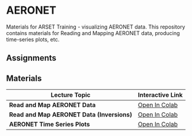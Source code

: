 # AERONET

Materials for ARSET Training - visualizing AERONET data. This repository contains materials for Reading and Mapping AERONET data, producing time-series plots, etc.

## Assignments

## Materials

| Lecture Topic               | Interactive Link                                                                                           |
|-----------------------------|------------------------------------------------------------------------------------------------------------|
| **Read and Map AERONET Data** | [Open In Colab](https://colab.research.google.com/drive/1137sHLtyfV8Y9n3M97nJEjMjn8Xi7oDC) |
| **Read and Map AERONET Data (Inversions)** | [Open In Colab](https://colab.research.google.com/drive/1Q7Aoh39t4iRIcTae1rcST9NXjxDVDCgM) |
| **AERONET Time Series Plots** | [Open In Colab](https://colab.research.google.com/drive/13V4WAnA6dhQR1o2pHXZA0Wm2-H5Xk498) |
